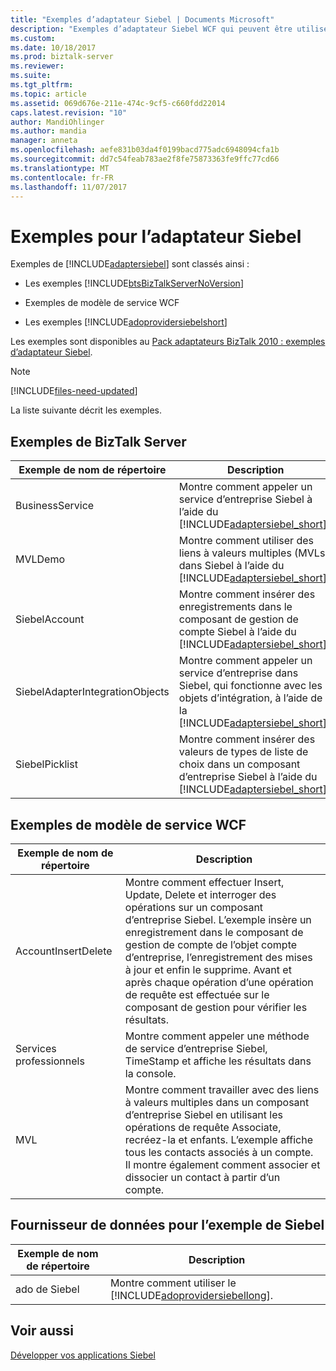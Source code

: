 ```yaml
---
title: "Exemples d’adaptateur Siebel | Documents Microsoft"
description: "Exemples d’adaptateur Siebel WCF qui peuvent être utilisés avec BizTalk Server, modèle de service WCF et le fournisseur de données pour Siebel"
ms.custom: 
ms.date: 10/18/2017
ms.prod: biztalk-server
ms.reviewer: 
ms.suite: 
ms.tgt_pltfrm: 
ms.topic: article
ms.assetid: 069d676e-211e-474c-9cf5-c660fdd22014
caps.latest.revision: "10"
author: MandiOhlinger
ms.author: mandia
manager: anneta
ms.openlocfilehash: aefe831b03da4f0199bacd775adc6948094cfa1b
ms.sourcegitcommit: dd7c54feab783ae2f8fe75873363fe9ffc77cd66
ms.translationtype: MT
ms.contentlocale: fr-FR
ms.lasthandoff: 11/07/2017
---
```

# <a name="samples-for-the-siebel-adapter"></a>Exemples pour l’adaptateur Siebel
Exemples de [!INCLUDE[adaptersiebel](../../includes/adaptersiebel-md.md)] sont classés ainsi :  
  
-   Les exemples [!INCLUDE[btsBizTalkServerNoVersion](../../includes/btsbiztalkservernoversion-md.md)]  
  
-   Exemples de modèle de service WCF  
  
-   Les exemples [!INCLUDE[adoprovidersiebelshort](../../includes/adoprovidersiebelshort-md.md)]  
 
  
Les exemples sont disponibles au [Pack adaptateurs BizTalk 2010 : exemples d’adaptateur Siebel](https://www.microsoft.com/download/details.aspx?id=6492). 

> [!NOTE]
> [!INCLUDE[files-need-updated](../../includes/files-need-updated.md)]
  
La liste suivante décrit les exemples.
  
## <a name="biztalk-server-samples"></a>Exemples de BizTalk Server  
  
|Exemple de nom de répertoire| Description|  
|---------------------------|-----------------|  
|BusinessService|Montre comment appeler un service d’entreprise Siebel à l’aide du [!INCLUDE[adaptersiebel_short](../../includes/adaptersiebel-short-md.md)].|  
|MVLDemo|Montre comment utiliser des liens à valeurs multiples (MVLs) dans Siebel à l’aide du [!INCLUDE[adaptersiebel_short](../../includes/adaptersiebel-short-md.md)].|  
|SiebelAccount|Montre comment insérer des enregistrements dans le composant de gestion de compte Siebel à l’aide du [!INCLUDE[adaptersiebel_short](../../includes/adaptersiebel-short-md.md)].|  
|SiebelAdapterIntegrationObjects|Montre comment appeler un service d’entreprise dans Siebel, qui fonctionne avec les objets d’intégration, à l’aide de la [!INCLUDE[adaptersiebel_short](../../includes/adaptersiebel-short-md.md)].|  
|SiebelPicklist|Montre comment insérer des valeurs de types de liste de choix dans un composant d’entreprise Siebel à l’aide du [!INCLUDE[adaptersiebel_short](../../includes/adaptersiebel-short-md.md)].|  
  
## <a name="wcf-service-model-samples"></a>Exemples de modèle de service WCF 
  
|Exemple de nom de répertoire| Description|  
|---------------------------|-----------------|  
|AccountInsertDelete|Montre comment effectuer Insert, Update, Delete et interroger des opérations sur un composant d’entreprise Siebel. L’exemple insère un enregistrement dans le composant de gestion de compte de l’objet compte d’entreprise, l’enregistrement des mises à jour et enfin le supprime. Avant et après chaque opération d’une opération de requête est effectuée sur le composant de gestion pour vérifier les résultats.|  
|Services professionnels|Montre comment appeler une méthode de service d’entreprise Siebel, TimeStamp et affiche les résultats dans la console.|  
|MVL|Montre comment travailler avec des liens à valeurs multiples dans un composant d’entreprise Siebel en utilisant les opérations de requête Associate, recréez-la et enfants. L’exemple affiche tous les contacts associés à un compte. Il montre également comment associer et dissocier un contact à partir d’un compte.|  
  
## <a name="data-provider-for-siebel-sample"></a>Fournisseur de données pour l’exemple de Siebel  
  
|Exemple de nom de répertoire| Description|  
|---------------------------|-----------------|  
|ado de Siebel|Montre comment utiliser le [!INCLUDE[adoprovidersiebellong](../../includes/adoprovidersiebellong-md.md)].|  
  
 
## <a name="see-also"></a>Voir aussi  
[Développer vos applications Siebel](../../adapters-and-accelerators/adapter-siebel/develop-your-siebel-applications.md)